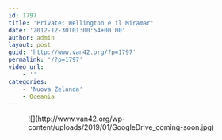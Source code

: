 ```yaml
---
id: 1797
title: 'Private: Wellington e il Miramar'
date: '2012-12-30T01:00:54+00:00'
author: admin
layout: post
guid: 'http://www.van42.org/?p=1797'
permalink: '/?p=1797'
video_url:
    - ''
categories:
    - 'Nuova Zelanda'
    - Oceania
---
```


<div class="wp-container-56 wp-block-columns has-2-columns"><div class="wp-container-54 wp-block-column"><figure class="wp-block-image">![](http://www.van42.org/wp-content/uploads/2019/01/GoogleDrive_coming-soon.jpg)</figure></div><div class="wp-container-55 wp-block-column"></div></div>